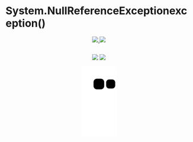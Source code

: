 # System.NullReferenceExceptionexception() 
  
  
  
<div align="center">
  <a href="https://github.com/samreis">
  <img height="190em" src="https://github-readme-stats.vercel.app/api?username=fernandoareias&show_icons=true&theme=radical&include_all_commits=true&count_private=true"/>
  <img height="190em" src="https://github-readme-stats.vercel.app/api/top-langs/?username=fernandoareias&layout=compact&langs_count=7&theme=radical"/>
</div>
  
##
<div style="display: inline_block" align="center">
   <a href="https://www.linkedin.com/in/samanthaalreis/" target="_blank"><img src="https://img.shields.io/badge/-LinkedIn-%230077B5?style=for-the-badge&logo=linkedin&logoColor=white" target="_blank"></a> 
   <a href = "mailto:nando.calheirosx@gmail.com"><img src="https://img.shields.io/badge/-Gmail-%23333?style=for-the-badge&logo=gmail&logoColor=red" target="_blank"></a>
  
  
  ![Snake animation](https://github.com/fernandoareias/fernandoareias/blob/output/github-contribution-grid-snake.svg)
  </div>
